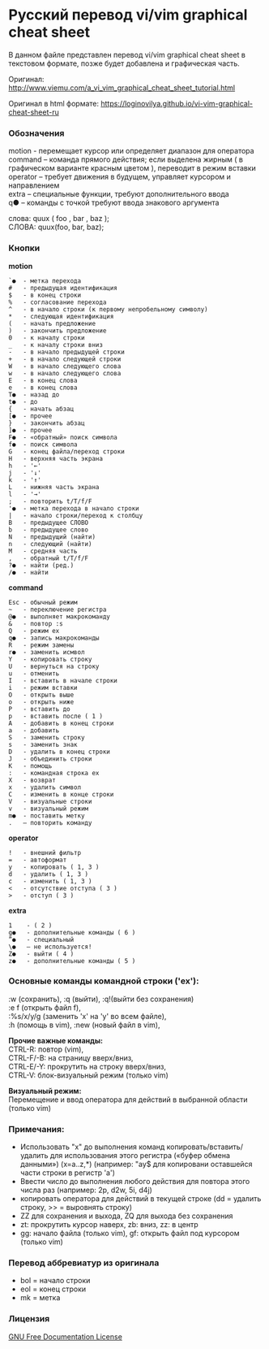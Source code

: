 # Русский перевод vi/vim graphical cheat sheet

В данном файле представлен перевод vi/vim graphical cheat sheet в текстовом формате, позже будет добавлена и графическая часть.

Оригинал: http://www.viemu.com/a_vi_vim_graphical_cheat_sheet_tutorial.html

Оригинал в html формате: https://loginovilya.github.io/vi-vim-graphical-cheat-sheet-ru

### Обозначения

motion - перемещает курсор или определяет диапазон для оператора  
command – команда прямого действия; если выделена жирным ( в графическом варианте красным цветом ), переводит в режим вставки  
operator  – требует движения в будущем, управляет курсором и направлением  
extra – специальные функции, требуют дополнительного ввода  
q● – команды с точкой требуют ввода знакового аргумента

слова: quux ( foo , bar , baz );  
СЛОВА: quux(foo, bar, baz);



### Кнопки
**motion**
```
`●  - метка перехода
#   - предыдущая идентификация
$   - в конец строки
%   - согласование перехода
^   - в начало строки (к первому непробельному символу)
*   - следующая идентификация
(   - начать предложение
)   - закончить предложение
0   - к началу строки
_   - к началу строки вниз
-   - в начало предыдущей строки
+   - в начало следующей строки
W   - в начало следующего слова
w   - в начало следующего слова
E   - в конец слова
e   - в конец слова
T●  - назад до
t●  - до
{   - начать абзац
[●  - прочее
}   - закончить абзац
]●  - прочее
F●  - «обратный» поиск символа
f●  - поиск символа
G   - конец файла/переход строки
H   - верхняя часть экрана
h   - '←'
j   - '↓'
k   - '↑'
L   - нижняя часть экрана
l   - '→'
;   - повторить t/T/f/F
'●  - метка перехода в начало строки
|   - начало строки/переход к столбцу
B   - предыдущее СЛОВО
b   - предыдущее слово
N   - предыдущий (найти)
n   - следующий (найти)
M   - средняя часть 
,   - обратный t/T/f/F
?●  - найти (ред.)
/●  - найти
```
**command**
```
Esc - обычный режим
~   - переключение регистра
@●  - выполняет макрокоманду
&   - повтор :s
Q   - режим ex
q●  - запись макрокоманды
R   - режим замены
r●  - заменить исмвол
Y   - копировать строку
U   - вернуться на строку
u   - отменить
I   - вставить в начале строки
i   - режим вставки
O   - открыть выше
o   - открыть ниже
P   - вставить до
p   - вставить после ( 1 )
A   - добавить в конец строки
a   - добавить
S   - заменить строку
s   - заменить знак
D   - удалить в конец строки
J   - объединить строки
K   - помощь
:   - командная строка ex
X   - возврат
x   - удалить символ
C   - изменить в конце строки
V   - визуальные строки
v   - визуальный режим
m●  - поставить метку
.   – повторить команду
```
**operator**
```
!   - внешний фильтр
=   - автоформат
y   - копировать ( 1, 3 )
d   - удалить ( 1, 3 )
c   - изменить ( 1, 3 )
<   - отсутствие отступа ( 3 )
>   - отступ ( 3 )
```
**extra**
```
1    - ( 2 )
g●   - дополнительные команды ( 6 )
”●   - специальный 
\●   – не используется!
Z●   - выйти ( 4 )
z●   - дополнительные команды ( 5 )
```

### Основные команды командной строки ('ex'):
:w (сохранить), :q (выйти), :q!(выйти без сохранения)  
:e f (открыть файл f),  
:%s/x/y/g (заменить 'x' на 'y' во всем файле),  
:h (помощь в vim), :new (новый файл в vim),  

**Прочие важные команды:**  
CTRL-R: повтор (vim),  
CTRL-F/-B: на страницу вверх/вниз,  
CTRL-E/-Y: прокрутить на строку вверх/вниз,  
CTRL-V: блок-визуальный режим (только vim)  

**Визуальный режим:**  
Перемещение и ввод оператора для действий в выбранной области (только vim)


### Примечания:

 - Использовать "x" до выполнения команд копировать/вставить/удалить для использования этого регистра («буфер обмена данными») (x=a..z,*) (например: "ay$ для копировани оставшейся части строки в регистр 'a')
 - Ввести число до выполнения любого действия для повтора этого
    числа раз  (например: 2p, d2w, 5i, d4j)
 - копировать оператора для действий в текущей строке (dd =
    удалить строку, >> = выровнять строку)
 - ZZ для сохранения и выхода, ZQ для выхода без сохранения
 - zt: прокрутить курсор наверх, zb: вниз, zz: в центр
 - gg: начало файла (только vim), gf: открыть файл под курсором (только vim)

### Перевод аббревиатур из оригинала 

 - bol = начало строки
 - eol = конец строки
 - mk = метка

### Лицензия
[GNU Free Documentation License](https://en.wikipedia.org/wiki/GNU_FDL)
